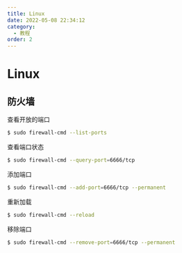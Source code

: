 ```yaml
---
title: Linux
date: 2022-05-08 22:34:12
category:
  - 教程
order: 2
---
```


# Linux

<!-- more -->

## 防火墙

查看开放的端口

```bash
$ sudo firewall-cmd --list-ports
```

查看端口状态

```bash
$ sudo firewall-cmd --query-port=6666/tcp
```

添加端口

```bash
$ sudo firewall-cmd --add-port=6666/tcp --permanent
```

重新加载

```bash
$ sudo firewall-cmd --reload
```

移除端口

```bash
$ sudo firewall-cmd --remove-port=6666/tcp --permanent
```
